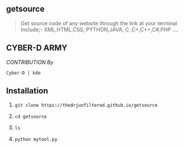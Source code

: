 ## getsource
> Get source code of any website through the link at your terminal
Include;- XML,HTML,CSS, PYTHON,JAVA, C ,C+,C++,C#,PHP ....

## CYBER-D ARMY 

_CONTRIBUTION By_
 
``` Cyber-D | kdo ```


## Installation

1. ``` git clone https://thedrjunfiltered.github.io/getsource ```

2. ``` cd getsource ```

3. ``` ls ```

4. ``` python mytool.py ```
